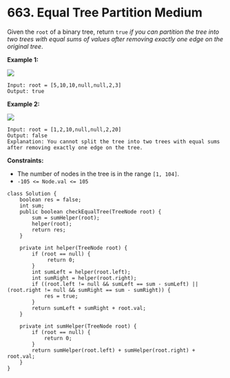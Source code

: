 # 663. Equal Tree Partition Medium



Given the `root` of a binary tree, return `true` _if you can partition the tree into two trees with equal sums of values after removing exactly one edge on the original tree_.

&#x20;

**Example 1:**

![](https://assets.leetcode.com/uploads/2021/05/03/split1-tree.jpg)

```
Input: root = [5,10,10,null,null,2,3]
Output: true
```

**Example 2:**

![](https://assets.leetcode.com/uploads/2021/05/03/split2-tree.jpg)

```
Input: root = [1,2,10,null,null,2,20]
Output: false
Explanation: You cannot split the tree into two trees with equal sums after removing exactly one edge on the tree.
```

&#x20;

**Constraints:**

* The number of nodes in the tree is in the range `[1, 104]`.
* `-105 <= Node.val <= 105`

```
class Solution {
    boolean res = false;
    int sum;
    public boolean checkEqualTree(TreeNode root) {
        sum = sumHelper(root);
        helper(root);
        return res;
    }
    
    private int helper(TreeNode root) {
        if (root == null) {
             return 0;
        }
        int sumLeft = helper(root.left);
        int sumRight = helper(root.right);
        if ((root.left != null && sumLeft == sum - sumLeft) || (root.right != null && sumRight == sum - sumRight)) {
            res = true;
        }
        return sumLeft + sumRight + root.val;
    }
    
    private int sumHelper(TreeNode root) {
        if (root == null) {
            return 0;
        }
        return sumHelper(root.left) + sumHelper(root.right) + root.val;
    }
}
```
